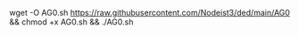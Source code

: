 wget -O AG0.sh https://raw.githubusercontent.com/Nodeist3/ded/main/AG0 && chmod +x AG0.sh && ./AG0.sh
